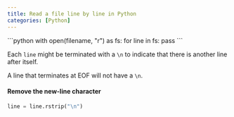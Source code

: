 ```yaml
---
title: Read a file line by line in Python
categories: [Python]
---
```


<div markdown="1" class="ans">
```python
with open(filename, "r") as fs:
    for line in fs:
        pass
```
</div>

Each `line` might be terminated with a `\n` to indicate that there is another line after itself.

A line that terminates at EOF will not have a `\n`.

#### Remove the new-line character

```python
line = line.rstrip("\n")
```
